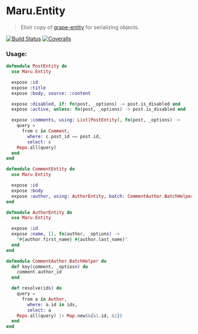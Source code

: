 Maru.Entity
==========

> Elixir copy of [grape-entity](https://github.com/intridea/grape-entity) for serializing objects.

[![Build Status](https://img.shields.io/travis/elixir-maru/maru_entity.svg?style=flat-square)](https://travis-ci.org/elixir-maru/maru_entity)
[![Coveralls](https://img.shields.io/coveralls/elixir-maru/maru_entity.svg?style=flat-square)](https://coveralls.io/github/elixir-maru/maru_entity)
### Usage:

```elixir
defmodule PostEntity do
  use Maru.Entity

  expose :id
  expose :title
  expose :body, source: :content

  expose :disabled, if: fn(post, _options) -> post.is_disabled end
  expose :active, unless: fn(post, _options) -> post.is_disabled end

  expose :comments, using: List[PostEntity], fn(post, _options) ->
    query =
      from c in Comment,
        where: c.post_id == post.id,
        select: c
    Repo.all(query)
  end
end

defmodule CommentEntity do
  use Maru.Entity

  expose :id
  expose :body
  expose :author, using: AuthorEntity, batch: CommentAuthor.BatchHelper
end

defmodule AuthorEntity do
  use Maru.Entity

  expose :id
  expose :name, [], fn(author, _options) ->
    "#{author.first_name} #{author.last_name}"
  end
end

defmodule CommentAuthor.BatchHelper do
  def key(comment, _optiosn) do
    comment.author_id
  end

  def resolve(ids) do
    query =
      from a in Author,
        where: a.id in ids,
        select: a
    Repo.all(query) |> Map.new(&{&1.id, &1})
  end
end
```
